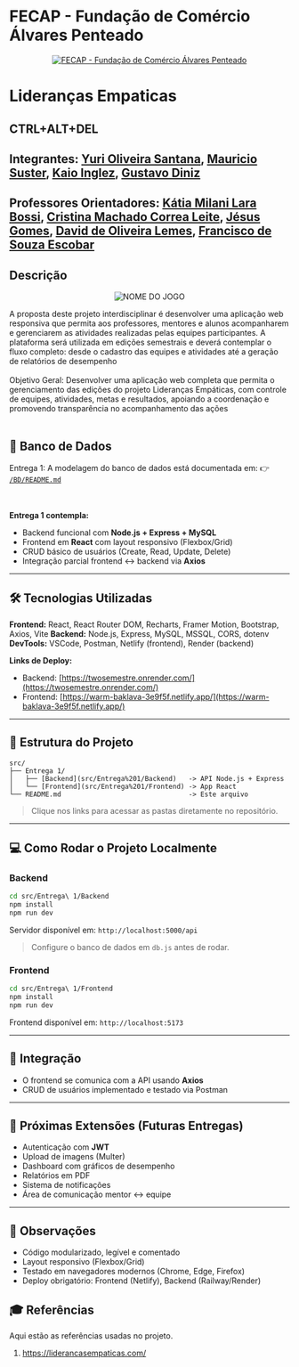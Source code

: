 # FECAP - Fundação de Comércio Álvares Penteado

<p align="center">
<a href= "https://www.fecap.br/"><img src="https://encrypted-tbn0.gstatic.com/images?q=tbn:ANd9GcRhZPrRa89Kma0ZZogxm0pi-tCn_TLKeHGVxywp-LXAFGR3B1DPouAJYHgKZGV0XTEf4AE&usqp=CAU" alt="FECAP - Fundação de Comércio Álvares Penteado" border="0"></a>
</p>

# Lideranças Empaticas

## CTRL+ALT+DEL

## Integrantes: <a href="">Yuri Oliveira Santana</a>, <a href="">Mauricio Suster</a>, <a href="">Kaio Inglez</a>, <a href="">Gustavo Diniz</a></a>

## Professores Orientadores: <a href="">Kátia Milani Lara Bossi</a>, <a href="">Cristina Machado Correa Leite</a>, <a href="">Jésus Gomes</a>, <a href="">David de Oliveira Lemes</a>, <a href="">Francisco de Souza Escobar</a>

## Descrição

<p align="center">
<img src="https://pix4free.org/assets/library/2021-01-20/originals/game.jpg" alt="NOME DO JOGO" border="0">
</p>


A proposta deste projeto interdisciplinar é desenvolver uma aplicação web responsiva que 
permita aos professores, mentores e alunos acompanharem e gerenciarem as atividades 
realizadas pelas equipes participantes. A plataforma será utilizada em edições semestrais e 
deverá contemplar o fluxo completo: desde o cadastro das equipes e atividades até a geração 
de relatórios de desempenho
<br><br>
Objetivo Geral:
Desenvolver uma aplicação web completa que permita o gerenciamento das edições do 
projeto Lideranças Empáticas, com controle de equipes, atividades, metas e resultados, 
apoiando a coordenação e promovendo transparência no acompanhamento das ações
<br><br>

## 🔗 Banco de Dados
 
Entrega 1: A modelagem do banco de dados está documentada em: 
👉 [`/BD/README.md`](documentos/Entrega%201/BD/README.md)


<br><br>
**Entrega 1 contempla:**

* Backend funcional com **Node.js + Express + MySQL**
* Frontend em **React** com layout responsivo (Flexbox/Grid)
* CRUD básico de usuários (Create, Read, Update, Delete)
* Integração parcial frontend ↔ backend via **Axios**

---

## 🛠 Tecnologias Utilizadas

**Frontend:** React, React Router DOM, Recharts, Framer Motion, Bootstrap, Axios, Vite
**Backend:** Node.js, Express, MySQL, MSSQL, CORS, dotenv
**DevTools:** VSCode, Postman, Netlify (frontend), Render (backend)

**Links de Deploy:**

* Backend: [https://twosemestre.onrender.com/](https://twosemestre.onrender.com/)
* Frontend: [https://warm-baklava-3e9f5f.netlify.app/](https://warm-baklava-3e9f5f.netlify.app/)

---

## 📂 Estrutura do Projeto

```
src/
├── Entrega 1/
│   ├── [Backend](src/Entrega%201/Backend)   -> API Node.js + Express
│   └── [Frontend](src/Entrega%201/Frontend) -> App React                  
└── README.md                                -> Este arquivo
```

> Clique nos links para acessar as pastas diretamente no repositório.

---
## 💻 Como Rodar o Projeto Localmente

### Backend

```bash
cd src/Entrega\ 1/Backend
npm install
npm run dev
```

Servidor disponível em: `http://localhost:5000/api`

> Configure o banco de dados em `db.js` antes de rodar.

### Frontend

```bash
cd src/Entrega\ 1/Frontend
npm install
npm run dev
```

Frontend disponível em: `http://localhost:5173`

---

## 🔗 Integração

* O frontend se comunica com a API usando **Axios**
* CRUD de usuários implementado e testado via Postman

---

## 🌟 Próximas Extensões (Futuras Entregas)

* Autenticação com **JWT**
* Upload de imagens (Multer)
* Dashboard com gráficos de desempenho
* Relatórios em PDF
* Sistema de notificações
* Área de comunicação mentor ↔ equipe

---
## 📝 Observações

* Código modularizado, legível e comentado
* Layout responsivo (Flexbox/Grid)
* Testado em navegadores modernos (Chrome, Edge, Firefox)
* Deploy obrigatório: Frontend (Netlify), Backend (Railway/Render)

## 🎓 Referências

Aqui estão as referências usadas no projeto.

1. <https://liderancasempaticas.com/>
